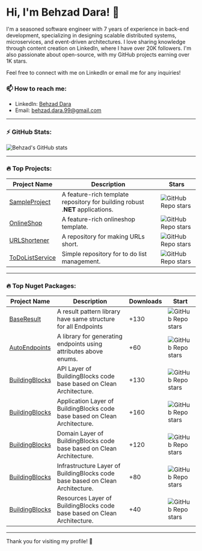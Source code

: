 <!--
**BehzadDara/BehzadDara** is a ✨ _special_ ✨ repository because its `README.md` (this file) appears on your GitHub profile.

Here are some ideas to get you started:

- 🔭 I’m currently working on ...
- 🌱 I’m currently learning ...
- 👯 I’m looking to collaborate on ...
- 🤔 I’m looking for help with ...
- 💬 Ask me about ...
- 📫 How to reach me: ...
- 😄 Pronouns: ...
- ⚡ Fun fact: ...
-->

# Hi, I'm Behzad Dara! 👋

I'm a seasoned software engineer with 7 years of experience in back-end development, specializing in designing scalable distributed systems, microservices, and event-driven architectures. I love sharing knowledge through content creation on LinkedIn, where I have over 20K followers. I'm also passionate about open-source, with my GitHub projects earning over 1K stars. 

Feel free to connect with me on LinkedIn or email me for any inquiries!

### 📫 How to reach me:
- LinkedIn: [Behzad Dara](https://www.linkedin.com/in/behzaddara)
- Email: [behzad.dara.99@gmail.com](mailto:behzad.dara.99@gmail.com)

---

### ⚡ GitHub Stats:
![Behzad's GitHub stats](https://github-readme-stats.vercel.app/api?username=BehzadDara&show_icons=true&theme=radical)

---

### 🔥 Top Projects:

| Project Name      | Description                                                    | Stars |
| ----------------- | -------------------------------------------------------------- | ----- |
| [SampleProject](https://github.com/BehzadDara/SampleProject) | A feature-rich template repository for building robust .𝐍𝐄𝐓 applications. | ![GitHub Repo stars](https://img.shields.io/github/stars/BehzadDara/SampleProject?style=social) |
| [OnlineShop](https://github.com/BehzadDara/OnlineShop) | A feature-rich onlineshop template. | ![GitHub Repo stars](https://img.shields.io/github/stars/BehzadDara/OnlineShop?style=social) |
| [URLShortener](https://github.com/BehzadDara/URLShortener) | A repository for making URLs short. | ![GitHub Repo stars](https://img.shields.io/github/stars/BehzadDara/URLShortener?style=social) |
| [ToDoListService](https://github.com/BehzadDara/ToDoListService) | Simple repository for to do list management. | ![GitHub Repo stars](https://img.shields.io/github/stars/BehzadDara/ToDoListService?style=social) |

---

### 🔥 Top Nuget Packages:

| Project Name      | Description                                                    | Downloads | Start |
| ----------------- | -------------------------------------------------------------- | ----- | ----- |
| [BaseResult](https://github.com/BehzadDara/BehzadDara.BaseResult) | A result pattern library have same structure for all Endpoints | +130 | ![GitHub Repo stars](https://img.shields.io/github/stars/BehzadDara/BehzadDara.BaseResult?style=social) |
| [AutoEndpoints](https://github.com/BehzadDara/BehzadDara.AutoEndpoints) | A library for generating endpoints using attributes above enums. | +60 | ![GitHub Repo stars](https://img.shields.io/github/stars/BehzadDara/BehzadDara.AutoEndpoints?style=social) |
| [BuildingBlocks](https://github.com/BehzadDara/BuildingBlocks) | API Layer of BuildingBlocks code base based on Clean Architecture. | +130 | ![GitHub Repo stars](https://img.shields.io/github/stars/BehzadDara/BehzadDara.BuildingBlocks?style=social) |
| [BuildingBlocks](https://github.com/BehzadDara/BuildingBlocks) | Application Layer of BuildingBlocks code base based on Clean Architecture. | +160 | ![GitHub Repo stars](https://img.shields.io/github/stars/BehzadDara/BehzadDara.BuildingBlocks?style=social) |
| [BuildingBlocks](https://github.com/BehzadDara/BuildingBlocks) | Domain Layer of BuildingBlocks code base based on Clean Architecture. | +120 | ![GitHub Repo stars](https://img.shields.io/github/stars/BehzadDara/BehzadDara.BuildingBlocks?style=social) |
| [BuildingBlocks](https://github.com/BehzadDara/BuildingBlocks) | Infrastructure Layer of BuildingBlocks code base based on Clean Architecture. | +80 | ![GitHub Repo stars](https://img.shields.io/github/stars/BehzadDara/BehzadDara.BuildingBlocks?style=social) |
| [BuildingBlocks](https://github.com/BehzadDara/BuildingBlocks) | Resources Layer of BuildingBlocks code base based on Clean Architecture. | +40 | ![GitHub Repo stars](https://img.shields.io/github/stars/BehzadDara/BehzadDara.BuildingBlocks?style=social) |

---

Thank you for visiting my profile! 🚀
